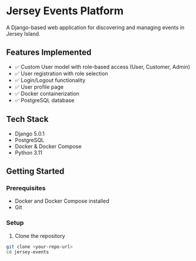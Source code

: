 # Jersey Events Platform

A Django-based web application for discovering and managing events in Jersey Island.

## Features Implemented

- ✅ Custom User model with role-based access (User, Customer, Admin)
- ✅ User registration with role selection
- ✅ Login/Logout functionality
- ✅ User profile page
- ✅ Docker containerization
- ✅ PostgreSQL database

## Tech Stack

- Django 5.0.1
- PostgreSQL
- Docker & Docker Compose
- Python 3.11

## Getting Started

### Prerequisites
- Docker and Docker Compose installed
- Git

### Setup

1. Clone the repository
```bash
git clone <your-repo-url>
cd jersey-events